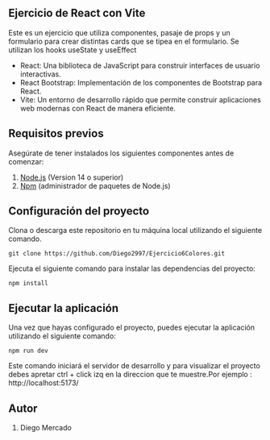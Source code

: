 ## Ejercicio de React con Vite

Este es un ejercicio que utiliza componentes, pasaje de props y un formulario para crear distintas cards que se tipea en el formulario. Se utilizan los hooks useState y useEffect

- React: Una biblioteca de JavaScript para construir interfaces de usuario interactivas.
- React Bootstrap: Implementación de los componentes de Bootstrap para React.
- Vite: Un entorno de desarrollo rápido que permite construir aplicaciones web modernas con React de manera eficiente.

## Requisitos previos
Asegúrate de tener instalados los siguientes componentes antes de comenzar:
1. [Node.js](https://nodejs.org/es) (Version 14 o superior)
2. [Npm](https://www.npmjs.com/) (administrador de paquetes de Node.js)


## Configuración del proyecto
Clona o descarga este repositorio en tu máquina local utilizando el siguiente comando.

```
git clone https://github.com/Diego2997/Ejercicio6Colores.git
```

Ejecuta el siguiente comando para instalar las dependencias del proyecto:

```
npm install
```

## Ejecutar la aplicación
Una vez que hayas configurado el proyecto, puedes ejecutar la aplicación utilizando el siguiente comando:

```
npm run dev
```
Este comando iniciará el servidor de desarrollo y para visualizar el proyecto debes apretar ctrl + click izq en la direccion que te muestre.Por ejemplo : http://localhost:5173/

## Autor

1. Diego Mercado

